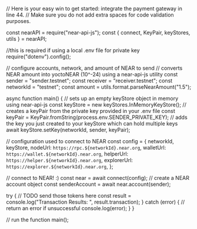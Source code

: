 // Here is your easy win to get started: integrate the payment gateway in line 44.
// Make sure you do not add extra spaces for code validation purposes.

const nearAPI = require("near-api-js");
const { connect, KeyPair, keyStores, utils } = nearAPI;

//this is required if using a local .env file for private key
require("dotenv").config();

// configure accounts, network, and amount of NEAR to send
// converts NEAR amount into yoctoNEAR (10^-24) using a near-api-js utility
const sender = "sender.testnet";
const receiver = "receiver.testnet";
const networkId = "testnet";
const amount = utils.format.parseNearAmount("1.5");

async function main() {
  // sets up an empty keyStore object in memory using near-api-js
  const keyStore = new keyStores.InMemoryKeyStore();
  // creates a keyPair from the private key provided in your .env file
  const keyPair = KeyPair.fromString(process.env.SENDER_PRIVATE_KEY);
  // adds the key you just created to your keyStore which can hold multiple keys
  await keyStore.setKey(networkId, sender, keyPair);

  // configuration used to connect to NEAR
  const config = {
    networkId,
    keyStore,
    nodeUrl: `https://rpc.${networkId}.near.org`,
    walletUrl: `https://wallet.${networkId}.near.org`,
    helperUrl: `https://helper.${networkId}.near.org`,
    explorerUrl: `https://explorer.${networkId}.near.org`,
  };

  // connect to NEAR! :)
  const near = await connect(config);
  // create a NEAR account object
  const senderAccount = await near.account(sender);

  try {
    // TODO send those tokens here
    const result =  
    console.log("Transaction Results: ", result.transaction);
  } catch (error) {
    // return an error if unsuccessful
    console.log(error);
  }
}

// run the function
main();
